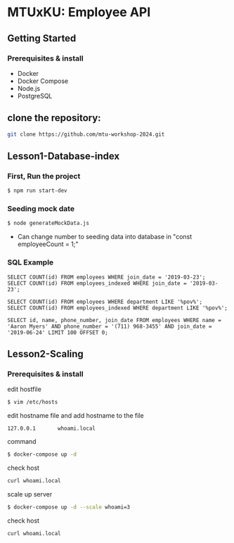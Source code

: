 # MTUxKU: Employee API

## Getting Started

### Prerequisites & install

- Docker
- Docker Compose
- Node.js
- PostgreSQL

## clone the repository:

```bash
git clone https://github.com/mtu-workshop-2024.git

```

## Lesson1-Database-index

### First, Run the project
```bash
$ npm run start-dev
```

### Seeding mock date
```bash
$ node generateMockData.js
```
* Can change number to seeding data into database in "const employeeCount = 1;"

### SQL Example
```
SELECT COUNT(id) FROM employees WHERE join_date = '2019-03-23';
SELECT COUNT(id) FROM employees_indexed WHERE join_date = '2019-03-23';

SELECT COUNT(id) FROM employees WHERE department LIKE '%pov%';
SELECT COUNT(id) FROM employees_indexed WHERE department LIKE '%pov%';

SELECT id, name, phone_number, join_date FROM employees WHERE name = 'Aaron Myers' AND phone_number = '(711) 968-3455' AND join_date = '2019-06-24' LIMIT 100 OFFSET 0;
```

## Lesson2-Scaling

### Prerequisites & install

edit hostfile

```bash
$ vim /etc/hosts
```

edit hostname file and add hostname to the file

```
127.0.0.1       whoami.local
```

command
```bash
$ docker-compose up -d
```

check host
```bash
curl whoami.local
```

scale up server
```bash
$ docker-compose up -d --scale whoami=3
```
check host
```bash
curl whoami.local
```





